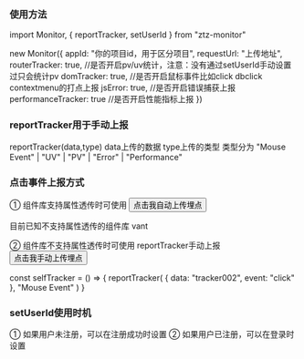 ### 使用方法
import Monitor, { reportTracker, setUserId } from "ztz-monitor"

new Monitor({
  appId: "你的项目id，用于区分项目",
  requestUrl: "上传地址",
  routerTracker: true, //是否开启pv/uv统计，注意：没有通过setUserId手动设置过只会统计pv
  domTracker: true, //是否开启鼠标事件比如click dbclick contextmenu的打点上报
  jsError: true, //是否开启错误捕获上报
  performanceTracker: true //是否开启性能指标上报
})

### reportTracker用于手动上报

reportTracker(data,type) data上传的数据 type上传的类型 类型分为 "Mouse Event" | "UV" | "PV" | "Error" | "Performance"

### 点击事件上报方式

① 组件库支持属性透传时可使用 <Button tracker-key="tracker001">点击我自动上传埋点</Button>

目前已知不支持属性透传的组件库 vant

② 组件库不支持属性透传时可使用 reportTracker手动上报 <Button onClick={selfTracker}>点击我手动上传埋点</Button>

  const selfTracker = () => {
    reportTracker(
      {
        data: "tracker002",
        event: "click"
      },
      "Mouse Event"
    )
  }

### setUserId使用时机
① 如果用户未注册，可以在注册成功时设置
② 如果用户已注册，可以在登录时设置